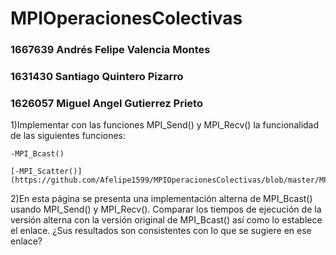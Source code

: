 # MPIOperacionesColectivas

### 1667639 Andrés Felipe Valencia Montes
### 1631430 Santiago Quintero Pizarro
### 1626057 Miguel Angel Gutierrez Prieto

1)Implementar con las funciones MPI_Send() y MPI_Recv() la funcionalidad de las siguientes funciones:

	
	-MPI_Bcast()
    
	[-MPI_Scatter()](https://github.com/Afelipe1599/MPIOperacionesColectivas/blob/master/MPI_Scatter.c)
    
    
2)En esta página se presenta una implementación alterna de MPI_Bcast() usando MPI_Send() y MPI_Recv(). Comparar los tiempos de ejecución de la versión alterna con la versión original de MPI_Bcast() así como lo establece el enlace. ¿Sus resultados son consistentes con lo que se sugiere en ese enlace?

